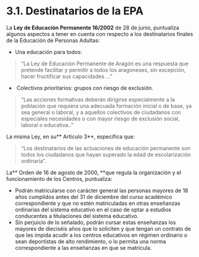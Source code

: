 
# 3.1. Destinatarios de la EPA

La **Ley de Educación Permanente 16/2002** de 28 de junio, puntualiza algunos aspectos a tener en cuenta con respecto a los destinatarios finales de la Educación de Personas Adultas:

- Una educación para todos:

>“La Ley de Educación Permanente de Aragón es una respuesta que pretende facilitar y permitir a todos los aragoneses, sin excepción, hacer fructificar sus capacidades ...”

-  Colectivos prioritarios: grupos con riesgo de exclusión.

>“Las acciones formativas deberán dirigirse especialmente a la población que requiera una adecuada formación inicial o de base, ya sea general o laboral, y a aquellos colectivos de ciudadanos con especiales necesidades o con mayor riesgo de exclusión social, laboral o educativa..”

La misma Ley, en su** Artículo 3**, especifica que:

>“Los destinatarios de las actuaciones de educación permanente son todos los ciudadanos que hayan superado la edad de escolarización ordinaria”.

La** Orden de 16 de agosto de 2000, **que regula la organización y el funcionamiento de los Centros, puntualiza:

- Podrán matricularse con carácter general las personas mayores de 18 años cumplidos antes del 31 de diciembre del curso académico correspondiente y que no estén matriculadas en otras enseñanzas ordinarias del sistema educativo en el caso de optar a estudios conducentes a titulaciones del sistema educativo.
- Sin perjuicio de lo señalado, podrán cursar estas enseñanzas los mayores de dieciséis años que lo soliciten y que tengan un contrato de que les impida acudir a los centros educativos en régimen ordinario o sean deportistas de alto rendimiento, o lo permita una norma correspondiente a las enseñanzas en que se matricula.
